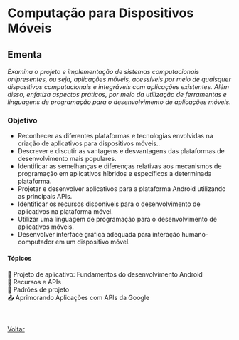 <h1>Computação para Dispositivos Móveis</h1>

<h2> Ementa</h2>

*Examina o projeto e implementação de sistemas computacionais onipresentes, ou seja, aplicações móveis, acessíveis por meio
de quaisquer dispositivos computacionais e integráveis com aplicações existentes. Além disso, enfatiza aspectos práticos, por meio da
utilização de ferramentas e linguagens de programação para o desenvolvimento de aplicações móveis.*

<h3> Objetivo </h3>

- Reconhecer as diferentes plataformas e tecnologias envolvidas na criação de aplicativos para dispositivos móveis..
- Descrever e discutir as vantagens e desvantagens das plataformas de desenvolvimento mais populares.
- Identificar as semelhanças e diferenças relativas aos mecanismos de programação em aplicativos híbridos e específicos a determinada plataforma.
- Projetar e desenvolver aplicativos para a plataforma Android utilizando as principais APIs.
- Identificar os recursos disponíveis para o desenvolvimento de aplicativos na plataforma móvel.
- Utilizar uma linguagem de programação para o desenvolvimento de aplicativos móveis.
- Desenvolver interface gráfica adequada para interação humano-computador em um dispositivo móvel.

<h4> Tópicos </h4>

<a href="./topico1.md" style="text-decoration:none;">📱 Projeto de aplicativo: Fundamentos do desenvolvimento Android</a><br>
<a href="./topico2.md" style="text-decoration:none;">🚀 Recursos e APIs</a><br>
<a href="./topico3.md" style="text-decoration:none;">📳 Padrões de projeto</a><br>
<a href="./topico4.md" style="text-decoration:none;">📤 Aprimorando Aplicações com APIs da Google</a><br><br><br>

<a href="../../README.md">Voltar</a>
